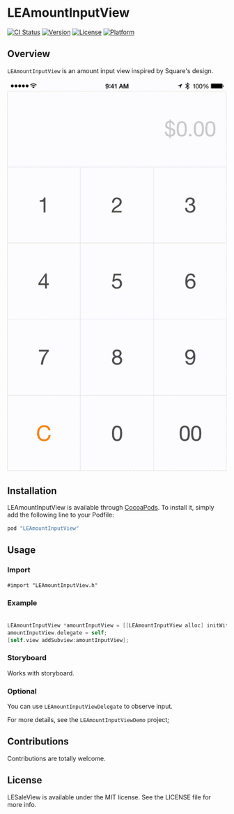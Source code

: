 # LEAmountInputView

[![CI Status](http://img.shields.io/travis/efremidze/LEAmountInputView.svg?style=flat)](https://travis-ci.org/efremidze/LEAmountInputView)
[![Version](https://img.shields.io/cocoapods/v/LEAmountInputView.svg?style=flat)](http://cocoapods.org/pods/LEAmountInputView)
[![License](https://img.shields.io/cocoapods/l/LEAmountInputView.svg?style=flat)](http://cocoapods.org/pods/LEAmountInputView)
[![Platform](https://img.shields.io/cocoapods/p/LEAmountInputView.svg?style=flat)](http://cocoapods.org/pods/LEAmountInputView)

## Overview

`LEAmountInputView` is an amount input view inspired by Square's design.

![LEAmountInputView Screenshot](Screenshots/example.gif)

## Installation

LEAmountInputView is available through [CocoaPods](http://cocoapods.org). To install
it, simply add the following line to your Podfile:

```ruby
pod "LEAmountInputView"
```

## Usage

### Import

```objc
#import "LEAmountInputView.h"
```

### Example

```objectivec

LEAmountInputView *amountInputView = [[LEAmountInputView alloc] initWithFrame:self.view.bounds numberStyle:NSNumberFormatterCurrencyStyle];
amountInputView.delegate = self;
[self.view addSubview:amountInputView];

```

### Storyboard

Works with storyboard.

### Optional

You can use `LEAmountInputViewDelegate` to observe input.

For more details, see the `LEAmountInputViewDemo` project;

## Contributions

Contributions are totally welcome.

## License

LESaleView is available under the MIT license. See the LICENSE file for more info.
